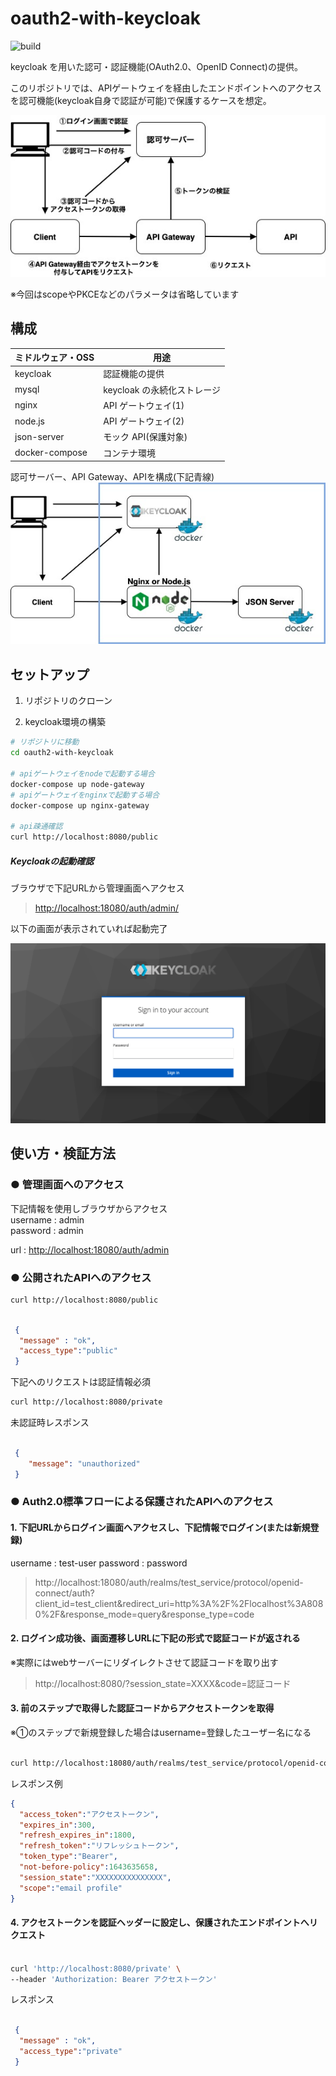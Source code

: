 # oauth2-with-keycloak
![build](https://github.com/s-moteki/oauth2-with-keycloak/actions/workflows/build.yml/badge.svg)
  
keycloak を用いた認可・認証機能(OAuth2.0、OpenID Connect)の提供。

このリポジトリでは、APIゲートウェイを経由したエンドポイントへのアクセスを認可機能(keycloak自身で認証が可能)で保護するケースを想定。  

![フロー](https://github.com/s-moteki/oauth2-with-keycloak/blob/main/docs/flow.jpg?raw=true)  
  
※今回はscopeやPKCEなどのパラメータは省略しています

## 構成

| ミドルウェア・OSS | 用途              |
| ----------------- | ----------------- |
| keycloak          | 認証機能の提供         |
| mysql             | keycloak の永続化ストレージ |
| nginx             | API ゲートウェイ(1)  |
| node.js           | API ゲートウェイ(2)  |
| json-server       | モック API(保護対象)        |
| docker-compose       | コンテナ環境        |

認可サーバー、API Gateway、APIを構成(下記青線)
![構成図](https://github.com/s-moteki/oauth2-with-keycloak/blob/main/docs/infrastructure.jpg?raw=true)

## セットアップ

1. リポジトリのクローン

1. keycloak環境の構築

```bash
# リポジトリに移動
cd oauth2-with-keycloak

# apiゲートウェイをnodeで起動する場合
docker-compose up node-gateway
# apiゲートウェイをnginxで起動する場合
docker-compose up nginx-gateway

# api疎通確認
curl http://localhost:8080/public
```

##### Keycloakの起動確認  

ブラウザで下記URLから管理画面へアクセス  

> <http://localhost:18080/auth/admin/>

以下の画面が表示されていれば起動完了

![admin_front_image](https://github.com/s-moteki/oauth2-with-keycloak/blob/main/docs/keycloak_admin_front.png?raw=true)

## 使い方・検証方法

### **● 管理画面へのアクセス**

下記情報を使用しブラウザからアクセス  
username : admin  
password : admin  

url : <http://localhost:18080/auth/admin>

### **● 公開されたAPIへのアクセス**

```bash
curl http://localhost:8080/public
```

```json

 {
  "message" : "ok",
  "access_type":"public"
 }

```

下記へのリクエストは認証情報必須

```bash
curl http://localhost:8080/private
```

未認証時レスポンス

```json

 {
    "message": "unauthorized"
 }

```

### **● Auth2.0標準フローによる保護されたAPIへのアクセス**

#### 1. 下記URLからログイン画面へアクセスし、下記情報でログイン(または新規登録)

username : test-user
password : password

> http://localhost:18080/auth/realms/test_service/protocol/openid-connect/auth?client_id=test_client&redirect_uri=http%3A%2F%2Flocalhost%3A8080%2F&response_mode=query&response_type=code

#### 2. ログイン成功後、画面遷移しURLに下記の形式で認証コードが返される  

※実際にはwebサーバーにリダイレクトさせて認証コードを取り出す

> http://localhost:8080/?session_state=XXXX&code=認証コード

#### 3. 前のステップで取得した認証コードからアクセストークンを取得  

※①のステップで新規登録した場合はusername=登録したユーザー名になる

```bash

curl http://localhost:18080/auth/realms/test_service/protocol/openid-connect/token -d 'grant_type=authorization_code&username=test-user&client_id=test_client&client_secret=wgefmNBGop63ctr564st1mDtWuNfP1Uw&code=認証コード&redirect_uri=http://localhost:8080/'

```

レスポンス例

```json
{
  "access_token":"アクセストークン",
  "expires_in":300,
  "refresh_expires_in":1800,
  "refresh_token":"リフレッシュトークン",
  "token_type":"Bearer",
  "not-before-policy":1643635658,
  "session_state":"XXXXXXXXXXXXXXX",
  "scope":"email profile"
}
```

#### 4. アクセストークンを認証ヘッダーに設定し、保護されたエンドポイントへリクエスト

```bash

curl 'http://localhost:8080/private' \
--header 'Authorization: Bearer アクセストークン'

```

レスポンス

```json

 {
  "message" : "ok",
  "access_type":"private"
 }

```
